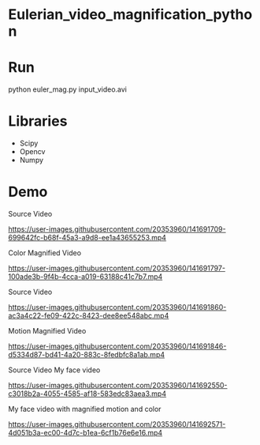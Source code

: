 # Eulerian_video_magnification_python

# Run
python euler_mag.py input_video.avi

# Libraries
- Scipy
- Opencv
- Numpy

# Demo
Source Video

https://user-images.githubusercontent.com/20353960/141691709-699642fc-b68f-45a3-a9d8-ee1a43655253.mp4

Color Magnified Video

https://user-images.githubusercontent.com/20353960/141691797-100ade3b-9f4b-4cca-a019-63188c41c7b7.mp4

Source Video

https://user-images.githubusercontent.com/20353960/141691860-ac3a4c22-fe09-422c-8423-dee8ee548abc.mp4

Motion Magnified Video

https://user-images.githubusercontent.com/20353960/141691846-d5334d87-bd41-4a20-883c-8fedbfc8a1ab.mp4

Source Video
My face video

https://user-images.githubusercontent.com/20353960/141692550-c3018b2a-4055-4585-af18-583edc83aea3.mp4

My face video with magnified motion and color

https://user-images.githubusercontent.com/20353960/141692571-4d051b3a-ec00-4d7c-b1ea-6cf1b76e6e16.mp4




